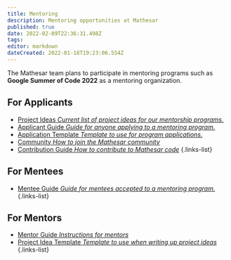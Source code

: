 ```yaml
---
title: Mentoring
description: Mentoring opportunities at Mathesar
published: true
date: 2022-02-09T22:36:31.498Z
tags: 
editor: markdown
dateCreated: 2022-01-18T19:23:06.554Z
---
```


The Mathesar team plans to participate in mentoring programs such as **Google Summer of Code 2022** as a mentoring organization. 

## For Applicants
- [Project Ideas *Current list of project ideas for our mentorship programs.*](/community/mentoring/project-ideas)
- [Applicant Guide *Guide for anyone applying to a mentoring program.*](/en/community/mentoring/applicant-guide)
- [Application Template *Template to use for program applications.*](/en/community/mentoring/application-template)
- [Community *How to join the Mathesar community*](/en/community)
- [Contribution Guide *How to contribute to Mathesar code*](/en/community/contributing)
{.links-list}

## For Mentees
- [Mentee Guide *Guide for mentees accepted to a mentoring program.*](/en/community/mentoring/mentee-guide)
{.links-list}

## For Mentors
- [Mentor Guide *Instructions for mentors*](/en/community/mentoring/mentor-guide)
- [Project Idea Template *Template to use when writing up project ideas*](/en/community/mentoring/project-idea-template)
{.links-list}